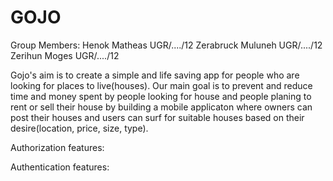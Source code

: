 # GOJO

Group Members:
Henok Matheas UGR/..../12
Zerabruck Muluneh UGR/..../12
Zerihun Moges UGR/..../12

Gojo's aim is to create a simple and life saving app for people who are looking for places to live(houses). Our main goal is to prevent and reduce time and money spent by people looking for house and people planing to rent or sell their house by building a mobile applicaton where owners can post their houses and users can surf for suitable houses based on their desire(location, price, size, type).

Authorization features:


Authentication features:
